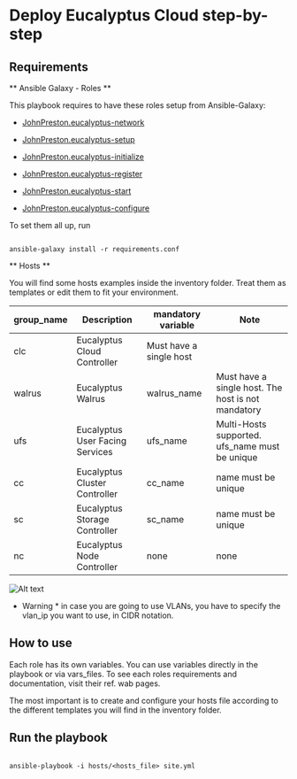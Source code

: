 Deploy Eucalyptus Cloud step-by-step
=====================================

Requirements
-------------

** Ansible Galaxy - Roles **

This playbook requires to have these roles setup from Ansible-Galaxy:

- [JohnPreston.eucalyptus-network](https://github.com/JohnPreston/eucalyptus-network)

- [JohnPreston.eucalyptus-setup](https://github.com/JohnPreston/eucalyptus-network)

- [JohnPreston.eucalyptus-initialize](https://github.com/JohnPreston/eucalyptus-network)

- [JohnPreston.eucalyptus-register](https://github.com/JohnPreston/eucalyptus-network)

- [JohnPreston.eucalyptus-start](https://github.com/JohnPreston/eucalyptus-network)

- [JohnPreston.eucalyptus-configure](https://github.com/JohnPreston/eucalyptus-network)

To set them all up, run

```

ansible-galaxy install -r requirements.conf

```

** Hosts **

You will find some hosts examples inside the inventory folder. Treat them as templates or edit them to fit your environment.

| group_name | Description | mandatory variable | Note
|--- |--- |--- |---
| clc | Eucalyptus Cloud Controller | Must have a single host
| walrus | Eucalyptus Walrus | walrus_name | Must have a single host. The host is not mandatory
| ufs | Eucalyptus User Facing Services | ufs_name | Multi-Hosts supported. ufs_name must be unique
| cc | Eucalyptus Cluster Controller | cc_name | name must be unique
| sc | Eucalyptus Storage Controller | sc_name | name must be unique
| nc | Eucalyptus Node Controller | none | none


![Alt text](/step-by-step/playbook-demo.png?raw=true "Host deployment")


* Warning * in case you are going to use VLANs, you have to specify the vlan_ip you want to use, in CIDR notation.


How to use
----------

Each role has its own variables. You can use variables directly in the playbook or via vars_files.
To see each roles requirements and documentation, visit their ref. wab pages.

The most important is to create and configure your hosts file according to the different templates you will find in the inventory folder.


Run the playbook
----------------

```

ansible-playbook -i hosts/<hosts_file> site.yml

```


